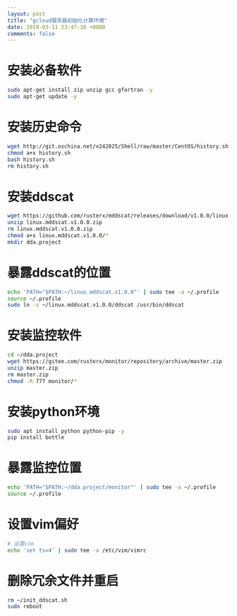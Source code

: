 ```yaml
---
layout: post
title: "gcloud服务器初始化计算环境"
date: 2019-03-11 23:47:10 +0800
comments: false
---
```


安装必备软件
===

```sh
sudo apt-get install zip unzip gcc gfortran -y
sudo apt-get update -y
```

安装历史命令
===

```sh
wget http://git.oschina.net/x242025/Shell/raw/master/CentOS/history.sh
chmod a+x history.sh
bash history.sh
rm history.sh
```

安装ddscat
===
```sh
wget https://github.com/rusterx/mddscat/releases/download/v1.0.0/linux.mddscat.v1.0.0.zip
unzip linux.mddscat.v1.0.0.zip
rm linux.mddscat.v1.0.0.zip
chmod a+x linux.mddscat.v1.0.0/*
mkdir dda.project
```


暴露ddscat的位置
===

```sh
echo 'PATH="$PATH:~/linux.mddscat.v1.0.0"' | sudo tee -a ~/.profile
source ~/.profile
sudo ln -s ~/linux.mddscat.v1.0.0/ddscat /usr/bin/ddscat
```

安装监控软件
===

```sh
cd ~/dda.project
wget https://gitee.com/rusterx/monitor/repository/archive/master.zip
unzip master.zip
rm master.zip
chmod -R 777 monitor/*
```

安装python环境
===

```sh
sudo apt install python python-pip -y
pip install bottle
```

暴露监控位置
===

```sh
echo 'PATH="$PATH:~/dda.project/monitor"' | sudo tee -a ~/.profile
source ~/.profile
```

设置vim偏好
===

```sh
# 设置vim
echo 'set ts=4' | sudo tee -a /etc/vim/vimrc
```

删除冗余文件并重启
===

```sh
rm ~/init_ddscat.sh
sudo reboot
```


